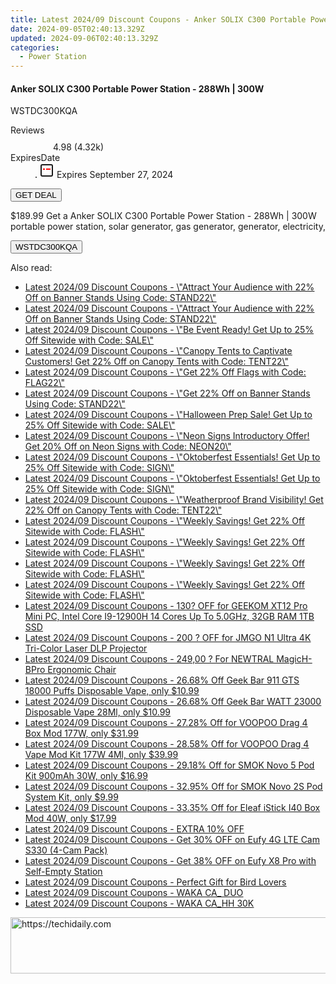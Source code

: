 ```yaml
---
title: Latest 2024/09 Discount Coupons - Anker SOLIX C300 Portable Power Station - 288Wh | 300W
date: 2024-09-05T02:40:13.329Z
updated: 2024-09-06T02:40:13.329Z
categories:
  - Power Station
---
```



<div class="max-w-4xl mx-auto grid grid-cols-1 lg:max-w-5xl lg:gap-x-20 lg:grid-cols-2">
  <div class="relative p-3 col-start-1 row-start-1 flex flex-col-reverse rounded-lg bg-gradient-to-t from-black/75 via-black/0 sm:bg-none sm:row-start-2 sm:p-0 lg:row-start-1">
    <h4 class="mt-1 text-lg font-semibold text-white sm:text-slate-900 md:text-2xl dark:sm:text-white">Anker SOLIX C300 Portable Power Station - 288Wh | 300W</h4>
    <p class="text-sm leading-4 font-medium text-white sm:text-slate-500 dark:sm:text-slate-400">WSTDC300KQA</p>
  </div>
  
  <div class="col-start-1 col-end-3 row-start-1 grid gap-4 sm:mb-6 sm:grid-cols-4 lg:col-start-2 lg:row-span-6 lg:row-end-6 lg:mb-0 lg:gap-6">
    
  </div>
  <dl class="row-start-2 mt-4 flex items-center text-xs font-medium sm:row-start-3 sm:mt-1 md:mt-2.5 lg:row-start-2">
    <dt class="sr-only">Reviews</dt>
    <dd class="flex items-center text-indigo-600 dark:text-indigo-400">
      <svg width="24" height="24" fill="none" aria-hidden="true" class="mr-1 stroke-current dark:stroke-indigo-500">
        <path d="m12 5 2 5h5l-4 4 2.103 5L12 16l-5.103 3L9 14l-4-4h5l2-5Z" stroke-width="2" stroke-linecap="round" stroke-linejoin="round" />
      </svg>
      <span>4.98 <span class="font-normal text-slate-400">(4.32k)</span></span>
    </dd>
    <dt class="sr-only">ExpiresDate</dt>
    <dd class="flex items-center">
      <svg width="2" height="2" aria-hidden="true" fill="currentColor" class="mx-3 text-slate-300">
        <circle cx="1" cy="1" r="1" />
      </svg>
      <svg width="24" height="24" viewBox="0 0 24 24" fill="none" stroke="currentColor" stroke-width="2">
        <rect x="3" y="3" width="18" height="18" rx="2" fill="#fff" />
        <path d="M6 10L18 10" stroke="red" stroke-width="2" fill="none" />
        <path d="M10 6L10 18" stroke="#fff" stroke-width="2" fill="none" />
      </svg>
      Expires September 27, 2024    </dd>
  </dl>
  <div class="col-start-1 row-start-3 mt-4 self-center sm:col-start-2 sm:row-span-2 sm:row-start-2 sm:mt-0 lg:col-start-1 lg:row-start-3 lg:row-end-4 lg:mt-6">
    <button type="button" onClick="javascript:window.open(decodeURIComponent('https%3A%2F%2Fwww.shareasale.com%2Fu.cfm%3Fd%3D1232199%26m%3D126562%26u%3D4338022'), '_blank');void(0);" class="rounded-lg bg-red-600 px-3 py-2 text-sm font-medium leading-6 text-white">GET DEAL</button>
  </div>
  <p class="col-start-1 mt-4 text-sm leading-6 sm:col-span-2 lg:col-span-1 lg:row-start-4 lg:mt-6 dark:text-slate-400">
  $189.99 Get a Anker SOLIX C300 Portable Power Station - 288Wh | 300W 
portable power station, solar generator, gas generator, generator, electricity,    <div>
      <button type="button" onClick="javascript:window.open(decodeURIComponent('https%3A%2F%2Fwww.shareasale.com%2Fu.cfm%3Fd%3D1232199%26m%3D126562%26u%3D4338022'), '_blank');void(0);" class="bg-green-600 text-white text-sm leading-6 font-medium py-2 px-3 rounded-lg">WSTDC300KQA</button>
    </div>
  </p>
</div>
<span class="atpl-alsoreadstyle">Also read:</span>
<div><ul>
<li><a href="https://coupons.techidaily.com/coupon-1232163-share-63219-sale/"><u>Latest 2024/09 Discount Coupons - \"Attract Your Audience with 22% Off on Banner Stands Using Code: STAND22\"</u></a></li>
<li><a href="https://coupons.techidaily.com/coupon-1232177-share-63219-sale/"><u>Latest 2024/09 Discount Coupons - \"Attract Your Audience with 22% Off on Banner Stands Using Code: STAND22\"</u></a></li>
<li><a href="https://coupons.techidaily.com/coupon-1232162-share-63219-sale/"><u>Latest 2024/09 Discount Coupons - \"Be Event Ready! Get Up to 25% Off Sitewide with Code: SALE\"</u></a></li>
<li><a href="https://coupons.techidaily.com/coupon-1232174-share-63219-sale/"><u>Latest 2024/09 Discount Coupons - \"Canopy Tents to Captivate Customers! Get 22% Off on Canopy Tents with Code: TENT22\"</u></a></li>
<li><a href="https://coupons.techidaily.com/coupon-1226942-share-63219-sale/"><u>Latest 2024/09 Discount Coupons - \"Get 22% Off Flags with Code: FLAG22\"</u></a></li>
<li><a href="https://coupons.techidaily.com/coupon-1232178-share-63219-sale/"><u>Latest 2024/09 Discount Coupons - \"Get 22% Off on Banner Stands Using Code: STAND22\"</u></a></li>
<li><a href="https://coupons.techidaily.com/coupon-1232161-share-63219-sale/"><u>Latest 2024/09 Discount Coupons - \"Halloween Prep Sale! Get Up to 25% Off Sitewide with Code: SALE\"</u></a></li>
<li><a href="https://coupons.techidaily.com/coupon-1232180-share-63219-sale/"><u>Latest 2024/09 Discount Coupons - \"Neon Signs Introductory Offer! Get 20% Off on Neon Signs with Code: NEON20\"</u></a></li>
<li><a href="https://coupons.techidaily.com/coupon-1232159-share-63219-sale/"><u>Latest 2024/09 Discount Coupons - \"Oktoberfest Essentials!  Get Up to 25% Off Sitewide with Code: SIGN\"</u></a></li>
<li><a href="https://coupons.techidaily.com/coupon-1232160-share-63219-sale/"><u>Latest 2024/09 Discount Coupons - \"Oktoberfest Essentials!  Get Up to 25% Off Sitewide with Code: SIGN\"</u></a></li>
<li><a href="https://coupons.techidaily.com/coupon-1232176-share-63219-sale/"><u>Latest 2024/09 Discount Coupons - \"Weatherproof Brand Visibility! Get 22% Off on Canopy Tents with Code: TENT22\"</u></a></li>
<li><a href="https://coupons.techidaily.com/coupon-1232165-share-63219-sale/"><u>Latest 2024/09 Discount Coupons - \"Weekly Savings! Get 22% Off Sitewide with Code: FLASH\"</u></a></li>
<li><a href="https://coupons.techidaily.com/coupon-1232169-share-63219-sale/"><u>Latest 2024/09 Discount Coupons - \"Weekly Savings! Get 22% Off Sitewide with Code: FLASH\"</u></a></li>
<li><a href="https://coupons.techidaily.com/coupon-1232170-share-63219-sale/"><u>Latest 2024/09 Discount Coupons - \"Weekly Savings! Get 22% Off Sitewide with Code: FLASH\"</u></a></li>
<li><a href="https://coupons.techidaily.com/coupon-1232172-share-63219-sale/"><u>Latest 2024/09 Discount Coupons - \"Weekly Savings! Get 22% Off Sitewide with Code: FLASH\"</u></a></li>
<li><a href="https://coupons.techidaily.com/coupon-1112839-share-77450-sale/"><u>Latest 2024/09 Discount Coupons - 130? OFF for GEEKOM XT12 Pro Mini PC, Intel Core I9-12900H 14 Cores Up To 5.0GHz, 32GB RAM 1TB SSD</u></a></li>
<li><a href="https://coupons.techidaily.com/coupon-1112773-share-77450-sale/"><u>Latest 2024/09 Discount Coupons - 200 ? OFF for JMGO N1 Ultra 4K Tri-Color Laser DLP Projector</u></a></li>
<li><a href="https://coupons.techidaily.com/coupon-1092767-share-77450-sale/"><u>Latest 2024/09 Discount Coupons - 249,00 ? For NEWTRAL MagicH-BPro Ergonomic Chair</u></a></li>
<li><a href="https://coupons.techidaily.com/coupon-1232208-share-90958-sale/"><u>Latest 2024/09 Discount Coupons - 26.68% Off Geek Bar 911 GTS 18000 Puffs Disposable Vape, only $10.99</u></a></li>
<li><a href="https://coupons.techidaily.com/coupon-1232210-share-90958-sale/"><u>Latest 2024/09 Discount Coupons - 26.68% Off Geek Bar WATT 23000 Disposable Vape 28Ml, only $10.99</u></a></li>
<li><a href="https://coupons.techidaily.com/coupon-979073-share-90958-sale/"><u>Latest 2024/09 Discount Coupons - 27.28% Off for VOOPOO Drag 4 Box Mod 177W, only $31.99</u></a></li>
<li><a href="https://coupons.techidaily.com/coupon-979074-share-90958-sale/"><u>Latest 2024/09 Discount Coupons - 28.58% Off for VOOPOO Drag 4 Vape Mod Kit 177W 4Ml, only $39.99</u></a></li>
<li><a href="https://coupons.techidaily.com/coupon-997037-share-90958-sale/"><u>Latest 2024/09 Discount Coupons - 29.18% Off for SMOK Novo 5 Pod Kit 900mAh 30W, only $16.99</u></a></li>
<li><a href="https://coupons.techidaily.com/coupon-845232-share-90958-sale/"><u>Latest 2024/09 Discount Coupons - 32.95% Off for SMOK Novo 2S Pod System Kit, only $9.99</u></a></li>
<li><a href="https://coupons.techidaily.com/coupon-971129-share-90958-sale/"><u>Latest 2024/09 Discount Coupons - 33.35% Off for Eleaf iStick I40 Box Mod 40W, only $17.99</u></a></li>
<li><a href="https://coupons.techidaily.com/coupon-1232847-share-152651-sale/"><u>Latest 2024/09 Discount Coupons - EXTRA 10% OFF</u></a></li>
<li><a href="https://coupons.techidaily.com/coupon-1232884-share-115200-sale/"><u>Latest 2024/09 Discount Coupons - Get 30% OFF on Eufy 4G LTE Cam S330 (4-Cam Pack)</u></a></li>
<li><a href="https://coupons.techidaily.com/coupon-1232886-share-115200-sale/"><u>Latest 2024/09 Discount Coupons - Get 38% OFF on Eufy X8 Pro with Self-Empty Station</u></a></li>
<li><a href="https://coupons.techidaily.com/coupon-1093791-share-96416-sale/"><u>Latest 2024/09 Discount Coupons - Perfect Gift for Bird Lovers</u></a></li>
<li><a href="https://coupons.techidaily.com/coupon-1232236-share-92020-sale/"><u>Latest 2024/09 Discount Coupons - WAKA CA_ DUO</u></a></li>
<li><a href="https://coupons.techidaily.com/coupon-1232237-share-92020-sale/"><u>Latest 2024/09 Discount Coupons - WAKA CA_HH 30K</u></a></li>
</ul></div>

<ins class="adsbygoogle"
      style="display:block"
      data-ad-client="ca-pub-7571918770474297"
      data-ad-slot="8358498916"
      data-ad-format="auto"
      data-full-width-responsive="true"></ins>
<!-- affiliate ads begin -->
<a href="https://appsumo.8odi.net/c/5597632/2105883/7443" target="_top" id="2105883">
  <img src="//a.impactradius-go.com/display-ad/7443-2105883" border="0" alt="https://techidaily.com" width="728" height="90"/>
</a>
<img height="0" width="0" src="https://appsumo.8odi.net/i/5597632/2105883/7443" style="position:absolute;visibility:hidden;" border="0" />
<!-- affiliate ads end -->